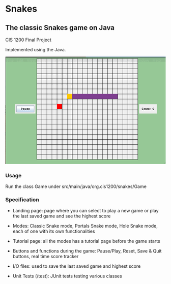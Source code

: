 # Snakes
## The classic Snakes game on Java
CIS 1200 Final Project

Implemented using the Java.

![demo img](demo.png)

### Usage

Run the class Game under src/main/java/org.cis1200/snakes/Game 

### Specification

- Landing page: page where you can select to play a new game or play the last saved game and see the highest score

- Modes: Classic Snake mode, Portals Snake mode, Hole Snake mode, each of one with its own functionalities

- Tutorial page: all the modes has a tutorial page before the game starts

- Buttons and functions during the game: Pause/Play, Reset, Save & Quit buttons, real time score tracker

- I/O files: used to save the last saved game and highest score

- Unit Tests (/test): JUnit tests testing various classes 
 
